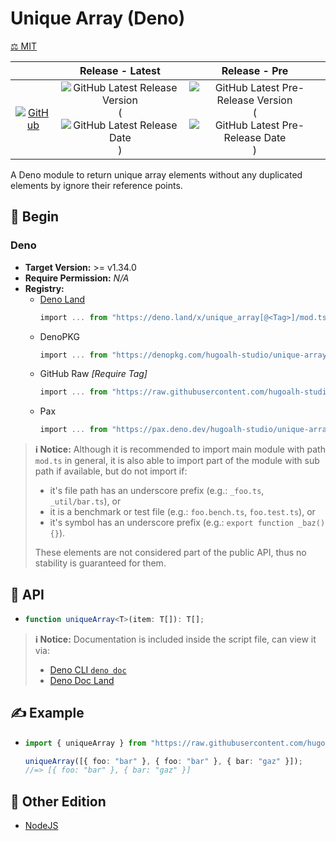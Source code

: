 # Unique Array (Deno)

[⚖️ MIT](./LICENSE.md)

|  | **Release - Latest** | **Release - Pre** |
|:-:|:-:|:-:|
| [![GitHub](https://img.shields.io/badge/GitHub-181717?logo=github&logoColor=ffffff&style=flat-square "GitHub")](https://github.com/hugoalh-studio/unique-array-deno) | ![GitHub Latest Release Version](https://img.shields.io/github/release/hugoalh-studio/unique-array-deno?sort=semver&label=&style=flat-square "GitHub Latest Release Version") (![GitHub Latest Release Date](https://img.shields.io/github/release-date/hugoalh-studio/unique-array-deno?label=&style=flat-square "GitHub Latest Release Date")) | ![GitHub Latest Pre-Release Version](https://img.shields.io/github/release/hugoalh-studio/unique-array-deno?include_prereleases&sort=semver&label=&style=flat-square "GitHub Latest Pre-Release Version") (![GitHub Latest Pre-Release Date](https://img.shields.io/github/release-date-pre/hugoalh-studio/unique-array-deno?label=&style=flat-square "GitHub Latest Pre-Release Date")) |

A Deno module to return unique array elements without any duplicated elements by ignore their reference points.

## 🔰 Begin

### Deno

- **Target Version:** >= v1.34.0
- **Require Permission:** *N/A*
- **Registry:**
  - [Deno Land](https://deno.land/x/unique_array)
    ```ts
    import ... from "https://deno.land/x/unique_array[@<Tag>]/mod.ts";
    ```
  - DenoPKG
    ```ts
    import ... from "https://denopkg.com/hugoalh-studio/unique-array-deno[@<Tag>]/mod.ts";
    ```
  - GitHub Raw *\[Require Tag\]*
    ```ts
    import ... from "https://raw.githubusercontent.com/hugoalh-studio/unique-array-deno/<Tag>/mod.ts";
    ```
  - Pax
    ```ts
    import ... from "https://pax.deno.dev/hugoalh-studio/unique-array-deno[@<Tag>]/mod.ts";
    ```

> **ℹ️ Notice:** Although it is recommended to import main module with path `mod.ts` in general, it is also able to import part of the module with sub path if available, but do not import if:
>
> - it's file path has an underscore prefix (e.g.: `_foo.ts`, `_util/bar.ts`), or
> - it is a benchmark or test file (e.g.: `foo.bench.ts`, `foo.test.ts`), or
> - it's symbol has an underscore prefix (e.g.: `export function _baz() {}`).
>
> These elements are not considered part of the public API, thus no stability is guaranteed for them.

## 🧩 API

- ```ts
  function uniqueArray<T>(item: T[]): T[];
  ```

> **ℹ️ Notice:** Documentation is included inside the script file, can view it via:
>
> - [Deno CLI `deno doc`](https://deno.land/manual/tools/documentation_generator)
> - [Deno Doc Land](https://doc.deno.land)

## ✍️ Example

- ```ts
  import { uniqueArray } from "https://raw.githubusercontent.com/hugoalh-studio/unique-array-deno/main/mod.ts";

  uniqueArray([{ foo: "bar" }, { foo: "bar" }, { bar: "gaz" }]);
  //=> [{ foo: "bar" }, { bar: "gaz" }]
  ```

## 🔗 Other Edition

- [NodeJS](https://github.com/hugoalh-studio/unique-array-nodejs)
